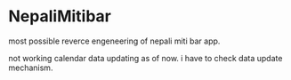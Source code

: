 # NepaliMitibar
most possible reverce engeneering of nepali miti bar app.

 not working calendar data updating as of now. i have to check data update mechanism.
